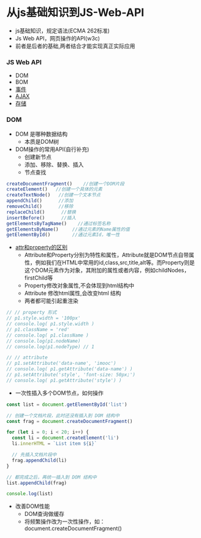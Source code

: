 # 从js基础知识到JS-Web-API
- js基础知识，规定语法(ECMA 262标准)
- Js Web API，网页操作的API(w3c)
- 前者是后者的基础,两者结合才能实现真正实际应用

### JS Web API
- DOM
- BOM
- [事件](./事件.md)
- [AJAX](./http及ajax.md)
- [存储](./存储.md)
  
### DOM
- DOM 是哪种数据结构
   - 本质是DOM树
- DOM操作的常用API(自行补充)
   - 创建新节点
   - 添加、移除、替换、插入
   - 节点查找
```js
createDocumentFragment()    //创建一个DOM片段
createElement()   //创建一个具体的元素
createTextNode()   //创建一个文本节点
appendChild()      //添加
removeChild()      //移除
replaceChild()      //替换
insertBefore()      //插入
getElementsByTagName()    //通过标签名称
getElementsByName()     //通过元素的Name属性的值
getElementById()        //通过元素Id，唯一性
```
- [attr和property的区别](https://www.cnblogs.com/elcarim5efil/p/4698980.html)
   - Attribute和Property分别为特性和属性，Attribute就是DOM节点自带属性，例如我们在HTML中常用的id,class,src,title,alt等。而Property则是这个DOM元素作为对象，其附加的属性或者内容，例如childNodes，firstChild等
   - Property修改对象属性,不会体现到html结构中
   - Attribute 修改html属性,会改变html 结构
   - 两者都可能引起重渲染
```js
// // property 形式
// p1.style.width = '100px'
// console.log( p1.style.width )
// p1.className = 'red'
// console.log( p1.className )
// console.log(p1.nodeName)
// console.log(p1.nodeType) // 1

// // attribute
// p1.setAttribute('data-name', 'imooc')
// console.log( p1.getAttribute('data-name') )
// p1.setAttribute('style', 'font-size: 50px;')
// console.log( p1.getAttribute('style') )
```
- 一次性插入多个DOM节点，如何操作
```js
const list = document.getElementById('list')

// 创建一个文档片段，此时还没有插入到 DOM 结构中
const frag = document.createDocumentFragment()

for (let i = 0; i < 20; i++) {
  const li = document.createElement('li')
  li.innerHTML = `List item ${i}`

  // 先插入文档片段中
  frag.appendChild(li)
}

// 都完成之后，再统一插入到 DOM 结构中
list.appendChild(frag)

console.log(list)
```
- 改善DOM性能
   - DOM查询做缓存
   - 将频繁操作改为一次性操作，如：document.createDocumentFragment()
